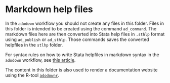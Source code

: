 # Markdown help files

In the `adodown` workflow you should not create any files in this folder.
Files in this folder is intended to be created using the command `ad_command`.
The markdown files here are then converted into Stata help files in `.sthlp` format using `ad_publish` or `ad_sthlp`.
Those commands saves the converted helpfiles in the `stlhp` folder.

For syntax rules on how to write Stata helpfiles in markdown syntax in the `adodown` workflow, see [this article](https://lsms-worldbank.github.io/adodown/articles/mdhlp-syntax.html).

The content in this folder is also used to render a documentation website using the R-tool [`adodownr`](https://github.com/lsms-worldbank/adodownr).
